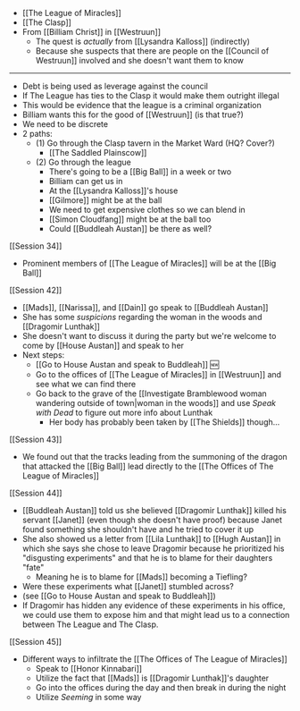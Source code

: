 - [[The League of Miracles]]
- [[The Clasp]]
- From [[Billiam Christ]] in [[Westruun]]
	- The quest is *actually* from [[Lysandra Kalloss]] (indirectly)
	- Because she suspects that there are people on the [[Council of Westruun]] involved and she doesn't want them to know
---
- Debt is being used as leverage against the council
- If The League has ties to the Clasp it would make them outright illegal
- This would be evidence that the league is a criminal organization
- Billiam wants this for the good of [[Westruun]] (is that true?)
- We need to be discrete
- 2 paths:
	- (1) Go through the Clasp tavern in the Market Ward (HQ? Cover?)
		- [[The Saddled Plainscow]]
	- (2) Go through the league
		- There's going to be a [[Big Ball]] in a week or two
		- Billiam can get us in
		- At the [[Lysandra Kalloss]]'s house
		- [[Gilmore]] might be at the ball
		- We need to get expensive clothes so we can blend in
		- [[Simon Cloudfang]] might be at the ball too
		- Could [[Buddleah Austan]] be there as well?

[[Session 34]]
- Prominent members of [[The League of Miracles]] will be at the [[Big Ball]]

[[Session 42]]
- [[Mads]], [[Narissa]], and [[Dain]] go speak to [[Buddleah Austan]]
- She has some *suspicions* regarding the woman in the woods and [[Dragomir Lunthak]]
- She doesn't want to discuss it during the party but we're welcome to come by [[House Austan]] and speak to her
- Next steps:
	- [[Go to House Austan and speak to Buddleah]] 🆕
	- Go to the offices of [[The League of Miracles]] in [[Westruun]] and see what we can find there
	- Go back to the grave of the [[Investigate Bramblewood woman wandering outside of town|woman in the woods]] and use *Speak with Dead* to figure out more info about Lunthak
		- Her body has probably been taken by [[The Shields]] though...

[[Session 43]]
- We found out that the tracks leading from the summoning of the dragon that attacked the [[Big Ball]] lead directly to the [[The Offices of The League of Miracles]]

[[Session 44]]
- [[Buddleah Austan]] told us she believed [[Dragomir Lunthak]] killed his servant [[Janet]] (even though she doesn't have proof) because Janet found something she shouldn't have and he tried to cover it up
- She also showed us a letter from [[Lila Lunthak]] to [[Hugh Austan]] in which she says she chose to leave Dragomir because he prioritized his "disgusting experiments" and that he is to blame for their daughters "fate"
	- Meaning he is to blame for [[Mads]] becoming a Tiefling?
- Were these experiments what [[Janet]] stumbled across?
- (see [[Go to House Austan and speak to Buddleah]])
- If Dragomir has hidden any evidence of these experiments in his office, we could use them to expose him and that might lead us to a connection between The League and The Clasp.

[[Session 45]]
- Different ways to infiltrate the [[The Offices of The League of Miracles]]
	- Speak to [[Honor Kinnabari]]
	- Utilize the fact that [[Mads]] is [[Dragomir Lunthak]]'s daughter
	- Go into the offices during the day and then break in during the night
	- Utilize *Seeming* in some way